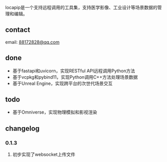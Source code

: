 locapip是一个支持远程调用的工具集，支持医学影像、工业设计等场景数据的管理和编辑。

## contact

email: <88172828@qq.com>

## done

- 基于fastapi和uvicorn，实现RESTful API远程调用Python方法
- 基于vcpkg和pybind11，实现Python调用C++方法处理场景数据
- 基于Unreal Engine，实现跨平台的次世代场景交互

## todo

- 基于Omniverse，实现物理模拟和影视渲染

## changelog

### 0.1.3

1. 初步实现了websocket上传文件
